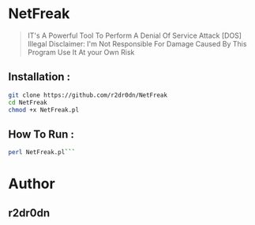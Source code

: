 # NetFreak
> IT's A Powerful Tool To Perform A Denial Of Service Attack [DOS]
> Illegal Disclaimer: I'm Not Responsible For Damage Caused By This Program Use It At your Own Risk


##  Installation : 
```bash
git clone https://github.com/r2dr0dn/NetFreak
cd NetFreak
chmod +x NetFreak.pl
```

## How To Run : 
```bash
perl NetFreak.pl```
```

# Author 
## r2dr0dn

